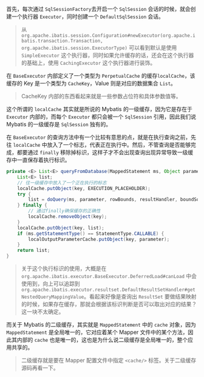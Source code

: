 首先，每次通过 `SqlSessionFactory`去开启一个 `SqlSession` 会话的时候，就会创建一个执行器 `Executor`，同时创建一个 `DefaultSqlSession` 会话。

> 从 `org.apache.ibatis.session.Configuration#newExecutor(org.apache.ibatis.transaction.Transaction, org.apache.ibatis.session.ExecutorType)` 可以看到默认是使用 `SimpleExecutor` 这个执行器，同时如果允许缓存的话，还会在这个执行器的基础上，使用 `CachingExecutor` 这个执行器进行装饰。

在 `BaseExecutor` 内部定义了一个类型为 `PerpetualCache` 的缓存`localCache`，该缓存的 Key 是一个类型为 `CacheKey`，Value 则是对应的数据集合 `List`。

> CacheKey 内部的东西看起来就是一些参数占位符和具体参数值等。

这个所谓的 `localCache` 其实就是所说的 Mybatis 的一级缓存，因为它是存在于 `Executor` 内部的，而每个 `Executor` 都只会被一个 `SqlSession` 引用，因此我们说 Mybatis 的一级缓存是 `SqlSession` 独有的。

在 `BaseExecutor` 的查询方法中有一个比较有意思的点，就是在执行查询之前，先往 `localCache` 中放入了一个标志，代表正在执行中。然后，不管查询是否能够完成，都要通过 `finally` 移除掉标识，这样子才不会出现查询出现异常导致一级缓存中一直保存着执行标识。

```java
private <E> List<E> queryFromDatabase(MappedStatement ms, Object parameter, RowBounds rowBounds, ResultHandler resultHandler, CacheKey key, BoundSql boundSql) throws SQLException {
    List<E> list;
    // 往一级缓存中放入了一个正在执行的标志
    localCache.putObject(key, EXECUTION_PLACEHOLDER);
    try {
        list = doQuery(ms, parameter, rowBounds, resultHandler, boundSql);
    } finally {
        // 通过finally确保缓存的正确性
        localCache.removeObject(key);
    }
    localCache.putObject(key, list);
    if (ms.getStatementType() == StatementType.CALLABLE) {
        localOutputParameterCache.putObject(key, parameter);
    }
    return list;
}
```

> 关于这个执行标识的使用，大概是在 `org.apache.ibatis.executor.BaseExecutor.DeferredLoad#canLoad` 中会使用到，向上可以追踪到 `org.apache.ibatis.executor.resultset.DefaultResultSetHandler#getNestedQueryMappingValue`。看起来好像是查询出 `ResultSet` 要做结果映射的时候，如果存在缓存，那就会根据该标识判断是否可以取出对应的结果？这一块不太确定。

而关于 Mybatis 的二级缓存，其实就是 `MappedStatement` 中的 `cache` 对象，因为 `MappedStatement` 是全局唯一的，它对应着某个 Mapper 文件中的某个方法，因此其内部的 `cache` 也是唯一的，这也是为什么说二级缓存是全局唯一的，整个应用共享的。

> 二级缓存就是要在 Mapper 配置文件中指定 `<cache/>` 标签。关于二级缓存源码再看一下。
